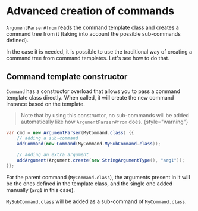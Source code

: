 # Advanced creation of commands

``ArgumentParser#from`` reads the command template class and creates a command tree from it (taking into account the
possible sub-commands defined).

In the case it is needed, it is possible to use the traditional way of creating a command tree from command templates.
Let's see how to do that.


## Command template constructor

``Command`` has a constructor overload that allows you to pass a command template class directly. When called,
it will create the new command instance based on the template.

> Note that by using this constructor, no sub-commands will be added automatically like how ``ArgumentParser#from``
> does.
> {style="warning"}

<procedure title="Example">
<step>

```Java
var cmd = new ArgumentParser(MyCommand.class) {{
	// adding a sub-command
	addCommand(new Command(MyCommand.MySubCommand.class));
	
	// adding an extra argument
	addArgument(Argument.create(new StringArgumentType(), "arg1"));
}};
```

For the parent command (`MyCommand.class`), the arguments present in it will be the ones defined in the template class,
and the single one added manually (`arg1` in this case).

``MySubCommand.class`` will be added as a sub-command of `MyCommand.class`.

</step>
</procedure>